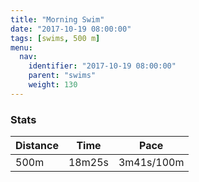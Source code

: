 ```yaml
---
title: "Morning Swim"
date: "2017-10-19 08:00:00"
tags: [swims, 500 m]
menu:
  nav:
    identifier: "2017-10-19 08:00:00"
    parent: "swims"
    weight: 130
---
```


### Stats

| Distance | Time | Pace |
|----------|------|------|
|500m|18m25s|3m41s/100m|
